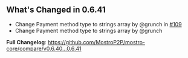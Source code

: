 ## What's Changed in 0.6.41
* Change Payment method type to strings array by @grunch in [#109](https://github.com/MostroP2P/mostro-core/pull/109)
* Change Payment method type to strings array by @grunch

**Full Changelog**: https://github.com/MostroP2P/mostro-core/compare/v0.6.40...0.6.41

<!-- generated by git-cliff -->
